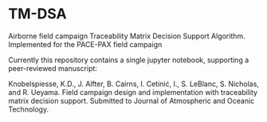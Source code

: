 # TM-DSA
Airborne field campaign Traceability Matrix Decision Support Algorithm. Implemented for the PACE-PAX field campaign 

Currently this repository contains a single jupyter notebook, supporting a peer-reviewed manuscript:

Knobelspiesse, K.D., J. Alfter, B. Cairns, I. Cetinić, I., S. LeBlanc, S. Nicholas, and R. Ueyama. Field campaign design and implementation with traceability matrix decision support. Submitted to Journal of Atmospheric and Oceanic Technology.
